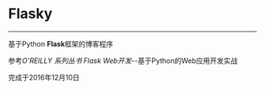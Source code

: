 # Flasky

------

基于Python **Flask**框架的博客程序

参考*O'REILLY 系列丛书 Flask Web开发*--基于Python的Web应用开发实战

完成于2016年12月10日